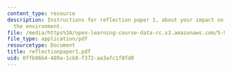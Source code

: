 ```yaml
---
content_type: resource
description: Instructions for reflection paper 1, about your impact on energy and
  the environment.
file: /media/https%3A/open-learning-course-data-rc.s3.amazonaws.com/5-92-energy-environment-and-society-spring-2007/0ffb96b4489a1cb8f372aa3afc1f8fd0_reflectionpaper1.pdf
file_type: application/pdf
resourcetype: Document
title: reflectionpaper1.pdf
uid: 0ffb96b4-489a-1cb8-f372-aa3afc1f8fd0
---
```

